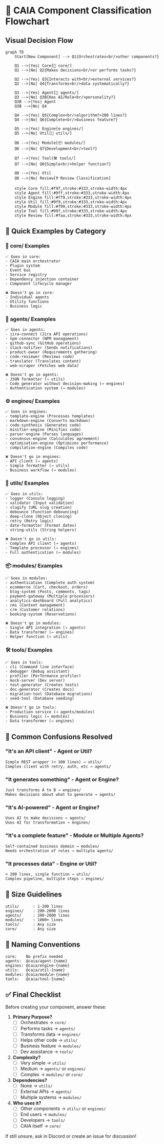 # 🔄 CAIA Component Classification Flowchart

## Visual Decision Flow

```mermaid
graph TD
    Start[New Component] --> Q1{Orchestrates<br/>other components?}
    
    Q1 -->|Yes| Core[📁 core/]
    Q1 -->|No| Q2{Makes decisions<br/>or performs tasks?}
    
    Q2 -->|Yes| Q3{Interacts with<br/>external services?}
    Q2 -->|No| Q4{Transforms<br/>data systematically?}
    
    Q3 -->|Yes| Agent[🤖 agents/]
    Q3 -->|No| Q3B{Has AI/Role<br/>personality?}
    Q3B -->|Yes| Agent
    Q3B -->|No| Q4
    
    Q4 -->|Yes| Q5{Complex<br/>algorithm?>200 lines?}
    Q4 -->|No| Q6{Complete<br/>business feature?}
    
    Q5 -->|Yes| Engine[⚙️ engines/]
    Q5 -->|No| Util[🔧 utils/]
    
    Q6 -->|Yes| Module[📦 modules/]
    Q6 -->|No| Q7{Development<br/>tool?}
    
    Q7 -->|Yes| Tool[🛠️ tools/]
    Q7 -->|No| Q8{Simple<br/>helper function?}
    
    Q8 -->|Yes| Util
    Q8 -->|No| Review[❓ Review Classification]
    
    style Core fill:#f9f,stroke:#333,stroke-width:4px
    style Agent fill:#9ff,stroke:#333,stroke-width:4px
    style Engine fill:#ff9,stroke:#333,stroke-width:4px
    style Util fill:#9f9,stroke:#333,stroke-width:4px
    style Module fill:#f99,stroke:#333,stroke-width:4px
    style Tool fill:#99f,stroke:#333,stroke-width:4px
    style Review fill:#faa,stroke:#333,stroke-width:4px
```

## 🎯 Quick Examples by Category

### 📁 **core/** Examples
```
✅ Goes in core:
- CAIA main orchestrator
- Plugin system
- Event bus
- Service registry
- Dependency injection container
- Component lifecycle manager

❌ Doesn't go in core:
- Individual agents
- Utility functions
- Business logic
```

### 🤖 **agents/** Examples
```
✅ Goes in agents:
- jira-connect (Jira API operations)
- npm-connector (NPM management)
- github-sync (GitHub operations)
- slack-notifier (Sends notifications)
- product-owner (Requirements gathering)
- code-reviewer (Reviews code)
- translator (Translates content)
- web-scraper (Fetches web data)

❌ Doesn't go in agents:
- JSON formatter (→ utils)
- Code generator without decision-making (→ engines)
- Authentication system (→ modules)
```

### ⚙️ **engines/** Examples
```
✅ Goes in engines:
- template-engine (Processes templates)
- markdown-engine (Converts markdown)
- code-synthesis (Generates code)
- minifier-engine (Minifies code)
- parser-engine (Parses languages)
- consensus-engine (Calculates agreement)
- optimization-engine (Optimizes performance)
- compilation-engine (Compiles code)

❌ Doesn't go in engines:
- API client (→ agents)
- Simple formatter (→ utils)
- Business workflow (→ modules)
```

### 🔧 **utils/** Examples
```
✅ Goes in utils:
- logger (Console logging)
- validator (Input validation)
- slugify (URL slug creation)
- debounce (Function debouncing)
- deep-clone (Object cloning)
- retry (Retry logic)
- date-formatter (Format dates)
- string-utils (String helpers)

❌ Doesn't go in utils:
- Complex API client (→ agents)
- Template processor (→ engines)
- Full authentication (→ modules)
```

### 📦 **modules/** Examples
```
✅ Goes in modules:
- authentication (Complete auth system)
- ecommerce (Cart, checkout, orders)
- blog-system (Posts, comments, tags)
- payment-gateway (Multiple processors)
- analytics-dashboard (Full analytics)
- cms (Content management)
- crm (Customer relations)
- booking-system (Reservations)

❌ Doesn't go in modules:
- Single API integration (→ agents)
- Data transformer (→ engines)
- Helper function (→ utils)
```

### 🛠️ **tools/** Examples
```
✅ Goes in tools:
- cli (Command line interface)
- debugger (Debug assistant)
- profiler (Performance profiler)
- mock-server (Dev server)
- test-generator (Creates tests)
- doc-generator (Creates docs)
- migration-tool (Database migrations)
- seed-tool (Database seeding)

❌ Doesn't go in tools:
- Production service (→ agents/modules)
- Business logic (→ modules)
- Data transformer (→ engines)
```

## 🤔 Common Confusions Resolved

### "It's an API client" - Agent or Util?
```
Simple REST wrapper (< 100 lines) → utils/
Complex client with retry, auth, etc → agents/
```

### "It generates something" - Agent or Engine?
```
Just transforms A to B → engines/
Makes decisions about what to generate → agents/
```

### "It's AI-powered" - Agent or Engine?
```
Uses AI to make decisions → agents/
Uses AI for transformation → engines/
```

### "It's a complete feature" - Module or Multiple Agents?
```
Self-contained business domain → modules/
Needs orchestration of roles → multiple agents/
```

### "It processes data" - Engine or Util?
```
< 200 lines, single function → utils/
Complex pipeline, multiple steps → engines/
```

## 📏 Size Guidelines

```
utils/      : 1-200 lines
engines/    : 200-2000 lines  
agents/     : 200-2000 lines
modules/    : 1000+ lines
tools/      : Any size
core/       : Any size
```

## 🎨 Naming Conventions

```
core:    No prefix needed
agents:  @caia/agent-{name}
engines: @caia/engine-{name}
utils:   @caia/util-{name}
modules: @caia/module-{name}
tools:   @caia/tool-{name}
```

## ✅ Final Checklist

Before creating your component, answer these:

1. **Primary Purpose?**
   - [ ] Orchestrates → `core/`
   - [ ] Performs tasks → `agents/`
   - [ ] Transforms data → `engines/`
   - [ ] Helps other code → `utils/`
   - [ ] Business feature → `modules/`
   - [ ] Dev assistance → `tools/`

2. **Complexity?**
   - [ ] Very simple → `utils/`
   - [ ] Medium → `agents/` or `engines/`
   - [ ] Complex → `modules/` or `core/`

3. **Dependencies?**
   - [ ] None → `utils/`
   - [ ] External APIs → `agents/`
   - [ ] Multiple systems → `modules/`

4. **Who uses it?**
   - [ ] Other components → `utils/` or `engines/`
   - [ ] End users → `modules/`
   - [ ] Developers → `tools/`
   - [ ] CAIA itself → `core/`

If still unsure, ask in Discord or create an issue for discussion!